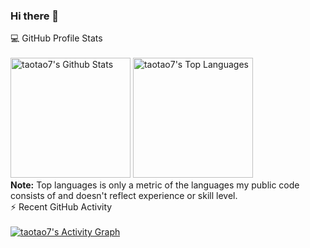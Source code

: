 ### Hi there 👋

<!-- https://github.com/anuraghazra/github-readme-stats -->
  <summary>💻 GitHub Profile Stats</summary>
  <br/>
    <a href="https://github.com/anuraghazra/github-readme-stats"><img alt="taotao7's Github Stats" src="https://github-readme-stats.vercel.app/api?username=taotao7&show_icons=true&count_private=true&theme=react&hide_border=true&bg_color=1F222E&title_color=F85D7F&icon_color=F8D866" height="192px"/></a>
  <a href="https://github.com/anuraghazra/github-readme-stats"><img alt="taotao7's Top Languages" src="https://github-readme-stats.vercel.app/api/top-langs/?username=taotao7&langs_count=8&layout=compact&theme=react&hide_border=true&bg_color=1F222E&title_color=F85D7F&icon_color=F8D866" height="192px"/></a>
  <br/>
  <b>Note:</b> Top languages is only a metric of the languages my public code consists of and doesn't reflect experience or skill level.

<!-- https://github.com/ashutosh00710/github-readme-activity-graph -->
  <summary>⚡ Recent GitHub Activity</summary>
  <br/>
   <a href="https://github.com/ashutosh00710/github-readme-activity-graph"><img alt="taotao7's Activity Graph" src="https://activity-graph.herokuapp.com/graph?username=taotao7&custom_title=taotao7's%20Contribution%20Graph&bg_color=1F222E&color=F8D866&line=F85D7F&point=FFFFFF&hide_border=true" /></a>
  <br/>
